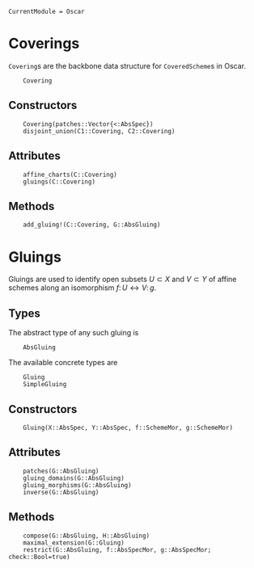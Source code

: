 ```@meta
CurrentModule = Oscar
```

# Coverings

`Covering`s are the backbone data structure for `CoveredScheme`s in Oscar. 
```@docs
    Covering
```

## Constructors
```@docs
    Covering(patches::Vector{<:AbsSpec})
    disjoint_union(C1::Covering, C2::Covering)
```

## Attributes
```@docs
    affine_charts(C::Covering)
    gluings(C::Covering)
```

## Methods
```@docs
    add_gluing!(C::Covering, G::AbsGluing)
```

# Gluings

Gluings are used to identify open subsets $U \subset X$ and $V \subset Y$ 
of affine schemes along an isomorphism $f \colon U \leftrightarrow V \colon g$. 

## Types 
The abstract type of any such gluing is 
```@docs
    AbsGluing
```
The available concrete types are 
```@docs
    Gluing
    SimpleGluing
```

## Constructors
```@docs
    Gluing(X::AbsSpec, Y::AbsSpec, f::SchemeMor, g::SchemeMor)
```

## Attributes
```@docs
    patches(G::AbsGluing)
    gluing_domains(G::AbsGluing)
    gluing_morphisms(G::AbsGluing)
    inverse(G::AbsGluing)
```

## Methods
```@docs
    compose(G::AbsGluing, H::AbsGluing)
    maximal_extension(G::Gluing)
    restrict(G::AbsGluing, f::AbsSpecMor, g::AbsSpecMor; check::Bool=true)
```



